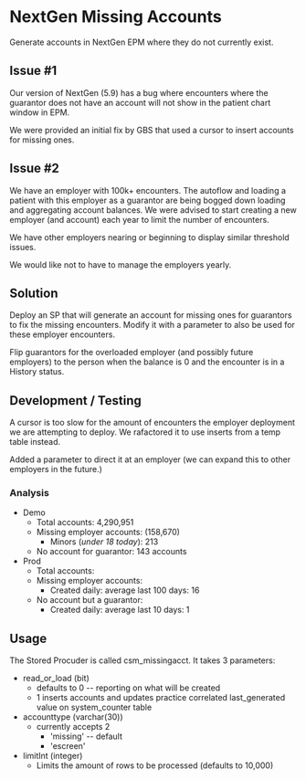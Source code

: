 # NextGen Missing Accounts
Generate accounts in NextGen EPM where they do not currently exist.

## Issue #1
Our version of NextGen (5.9) has a bug where encounters where the guarantor does not have an account will not show in the patient chart window in EPM.

We were provided an initial fix by GBS that used a cursor to insert accounts for missing ones.

## Issue #2
We have an employer with 100k+ encounters. The autoflow and loading a patient with this employer as a guarantor are being bogged down loading and aggregating account balances. We were advised to start creating a new employer (and account) each year to limit the number of encounters.

We have other employers nearing or beginning to display similar threshold issues.

We would like not to have to manage the employers yearly.

## Solution

Deploy an SP that will generate an account for missing ones for guarantors to fix the missing encounters. Modify it with a parameter to also be used for these employer encounters.

Flip guarantors for the overloaded employer (and possibly future employers) to the person when the balance is 0 and the encounter is in a History status.

## Development / Testing
A cursor is too slow for the amount of encounters the employer deployment we are attempting to deploy. We rafactored it to use inserts from a temp table instead.

Added a parameter to direct it at an employer (we can expand this to other employers in the future.)

### Analysis
* Demo
    * Total accounts: 4,290,951
    * Missing employer accounts: (158,670)
        * Minors (_under 18 today_): 213
    * No account for guarantor: 143 accounts
* Prod
    * Total accounts: 
    * Missing employer accounts: 
        * Created daily: average last 100 days: 16
    * No account but a guarantor: 
        * Created daily: average last 10 days: 1

## Usage
The Stored Procuder is called csm_missingacct. It takes 3 parameters: 
* read_or_load (bit)
    * defaults to 0 -- reporting on what will be created
    * 1 inserts accounts and updates practice correlated last_generated  value on system_counter table
* accounttype (varchar(30))
    * currently accepts 2
        * 'missing' -- default
        * 'escreen'
* limitInt (integer)
    * Limits the amount of rows to be processed (defaults to 10,000)


